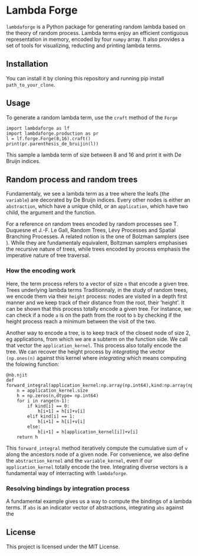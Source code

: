 # Lambda Forge
`lambdaforge` is a Python package for generating random lambda based on the theory of random process. Lambda terms enjoy an efficient contiguous representation in memory, encoded by four `numpy` array. It also provides a set of tools for visualizing, reducting and printing lambda terms.

## Installation

You can install it by cloning this repository and running pip install `path_to_your_clone`.

## Usage

To generate a random lambda term, use the `craft` method of the `Forge`

```
import lambdaforge as lf
import lambdaforge.production as pr
l = lf.forge.Forge(8,16).craft()
print(pr.parenthesis_de_bruijin(l))
```
This sample a lambda term of size between 8 and 16 and print it with De Bruijn indices.

## Random process and random trees

Fundamentaly, we see a lambda term as a tree where the leafs (the `variable`) are decorated by De Bruijn indices. Every other nodes is either an `abstraction`, which have a unique child, or an `application`, which have two child, the argument and the function.

For a reference on random trees encoded by random processes see T. Duquesne et J.-F. Le Gall, Random Trees, Lévy Processes and Spatial Branching Processes. A related notion is the one of Bolzman samplers (see ). While they are fundamentaly equivalent, Boltzman samplers emphasises the recursive nature of trees, while trees encoded by process emphasis the imperative nature of tree traversal.

### How the encoding work
Here, the term process refers to a vector of size `n` that encode a given tree. Trees underlying lambda terms Traditionnaly, in the study of random trees, we encode them via their `height` process: nodes are visited in a depth first manner and we keep track of their distance from the root, their 'height'. It can be shown that this process totally encode a given tree. For instance, we can check if a node `a` is on the path from the root to `b` by checking if the height process reach a minimum between the visit of the two. 

Another way to encode a tree, is to keep track of the closest node of size 2, eg applications, from which we are a subterm on the function side. We call that vector the `application_kernel`. This process also totally encode the tree. We can recover the height process by *integrating* the vector `(np.ones(n)` against this kernel where *integrating* which means computing the folowing function:

```
@nb.njit
def forward_integral(application_kernel:np.array(np.int64),kind:np.array(np.int64),v:np.array(np.int64)):
    n = application_kernel.size
    h = np.zeros(n,dtype= np.int64)
    for i in range(n-1):
        if kind[i] == 0:
            h[i+1] = h[i]+v[i]
        elif kind[i] == 1:
            h[i+1] = h[i]+v[i]
        else:
            h[i+1] = h[application_kernel[i]]+v[i]
    return h
``` 
This `forward_integral` method iteratively compute the cumulative sum of `v` along the ancestors node of a given node. For convenience, we also define the `abstraction_kernel` and the `variable_kernel`, even if our `application_kernel` totally encode the tree. Integrating diverse vectors is a fundamental way of interracting with `lambdaforge`. 

### Resolving bindings by integration process
A fundamental example gives us a way to compute the bindings of a lambda terms. If `abs` is an indicator vector of abstractions, integrating `abs` against the 

## License

This project is licensed under the MIT License.
